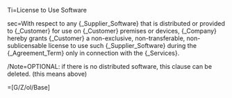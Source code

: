 Ti=License to Use Software

sec=With respect to any {_Supplier_Software} that is distributed or provided to {_Customer} for use on {_Customer} premises or devices, {_Company} hereby grants {_Customer} a non-exclusive, non-transferable, non-sublicensable license to use such {_Supplier_Software} during the {_Agreement_Term} only in connection with the {_Services}.

/Note=OPTIONAL: if there is no distributed software, this clause can be deleted. (this means above)

=[G/Z/ol/Base]
